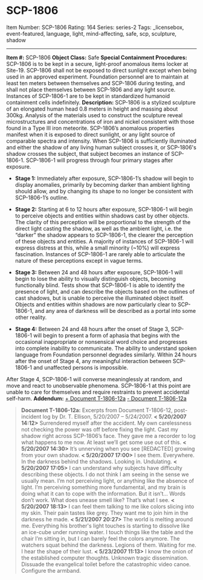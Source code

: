 # SCP-1806
Item Number: SCP-1806
Rating: 164
Series: series-2
Tags: _licensebox, event-featured, language, light, mind-affecting, safe, scp, sculpture, shadow

---

**Item #:** SCP-1806
**Object Class:** Safe
**Special Containment Procedures:** SCP-1806 is to be kept in a secure, light-proof anomalous items locker at Site-19. SCP-1806 shall not be exposed to direct sunlight except when being used in an approved experiment. Foundation personnel are to maintain at least ten meters between themselves and SCP-1806 during testing, and shall not place themselves between SCP-1806 and any light source.
Instances of SCP-1806-1 are to be kept in standardized humanoid containment cells indefinitely.
**Description:** SCP-1806 is a stylized sculpture of an elongated human head 0.8 meters in height and massing about 300kg. Analysis of the materials used to construct the sculpture reveal microstructures and concentrations of iron and nickel consistent with those found in a Type III iron meteorite. SCP-1806’s anomalous properties manifest when it is exposed to direct sunlight, or any light source of comparable spectra and intensity.
When SCP-1806 is sufficiently illuminated and either the shadow of any living human subject crosses it, or SCP-1806's shadow crosses the subject, that subject becomes an instance of SCP-1806-1.
SCP-1806-1 will progress through four primary stages after exposure.
  * **Stage 1:** Immediately after exposure, SCP-1806-1’s shadow will begin to display anomalies, primarily by becoming darker than ambient lighting should allow, and by changing its shape to no longer be consistent with SCP-1806-1’s outline.

  * **Stage 2:** Starting at 6 to 12 hours after exposure, SCP-1806-1 will begin to perceive objects and entities within shadows cast by other objects. The clarity of this perception will be proportional to the strength of the direct light casting the shadow, as well as the ambient light, i.e. the “darker” the shadow appears to SCP-1806-1, the clearer the perception of these objects and entities. A majority of instances of SCP-1806-1 will express distress at this, while a small minority (~10%) will express fascination. Instances of SCP-1806-1 are rarely able to articulate the nature of these perceptions except in vague terms.

  * **Stage 3:** Between 24 and 48 hours after exposure, SCP-1806-1 will begin to lose the ability to visually distinguish objects, becoming functionally blind. Tests show that SCP-1806-1 is able to identify the presence of light, and can describe the objects based on the outlines of cast shadows, but is unable to perceive the illuminated object itself. Objects and entities within shadows are now particularly clear to SCP-1806-1, and any area of darkness will be described as a portal into some other reality.

  * **Stage 4:** Between 24 and 48 hours after the onset of Stage 3, SCP-1806-1 will begin to present a form of aphasia that begins with the occasional inappropriate or nonsensical word choice and progresses into complete inability to communicate. The ability to understand spoken language from Foundation personnel degrades similarly. Within 24 hours after the onset of Stage 4, any meaningful interaction between SCP-1806-1 and unaffected persons is impossible.

After Stage 4, SCP-1806-1 will converse meaninglessly at random, and move and react to unobservable phenomena. SCP-1806-1 at this point are unable to care for themselves and require restraints to prevent accidental self-harm.
**Addendum:**
[\+ Document T-1806-12a](javascript:;)
[\- Document T-1806-12a](javascript:;)
> **Document T-1806-12a:** Excerpts from Document T-1806-12, post-incident log by Dr. T. Ellison, 5/20/2007 – 5/24/2007.
> **< 5/20/2007 14:12>** Surrendered myself after the accident. My own carelessness not checking the power was off before fixing the light. Cast my shadow right across SCP-1806’s face. They gave me a recorder to log what happens to me now. At least we’ll get some use out of this.
> **< 5/20/2007 14:30>** It’s unnerving when you see [REDACTED] growing from your own shadow.
> **< 5/20/2007 17:00>** I see them. Everywhere. In the darkness behind the shadows. Looking in. Undulating.
> **< 5/20/2007 17:05>** I can understand why subjects have difficulty describing these objects. I do not think I am seeing in the sense we usually mean. I’m not perceiving light, or anything like the absence of light. I’m perceiving something more fundamental, and my brain is doing what it can to cope with the information. But it isn’t… Words don’t work. What does unease smell like? That’s what I see.
> **< 5/20/2007 18:13>** I can feel them talking to me like colors slicing into my skin. Their pain tastes like grey. They want me to join him in the darkness he made.
> **< 5/21/2007 20:27>** The world is melting around me. Everything his brother's light touches is starting to dissolve like an ice-cube under running water. I touch things like the table and the chair I’m sitting in, but I can barely feel the colors anymore. The watchers squat behind the darkness. Legions of them. Waiting for me. I hear the shape of their lust.
> **< 5/23/2007 11:13>** I know the onion of the established computer thoughts. Unknown tragic dissemination. Dissuade the evangelical toilet before the catastrophic video canoe. Configure the armband.